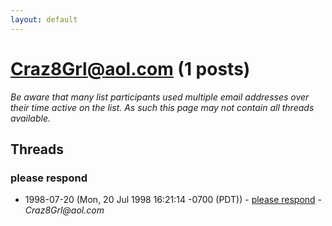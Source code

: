 ```yaml
---
layout: default
---
```


# Craz8Grl@aol.com (1 posts)

_Be aware that many list participants used multiple email addresses over their time active on the list. As such this page may not contain all threads available._

## Threads

### please respond
+ 1998-07-20 (Mon, 20 Jul 1998 16:21:14 -0700 (PDT)) - [please respond](/archive/1998/07/50a3340edbee6a5f75c75f96dc46559494cdc23cdc2e2290bf6aeca873400a5f) - _Craz8Grl@aol.com_

